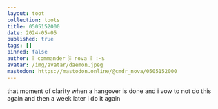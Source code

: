 ```yaml
---
layout: toot
collection: toots
title: 0505152000
date: 2024-05-05
published: true
tags: []
pinned: false
author: ⸸ commander ░ nova ⸸ :~$
avatar: /img/avatar/daemon.jpeg
mastodon: https://mastodon.online/@cmdr_nova/0505152000
---
```


that moment of clarity when a hangover is done and i vow to not do this again and then a week later i do it again

